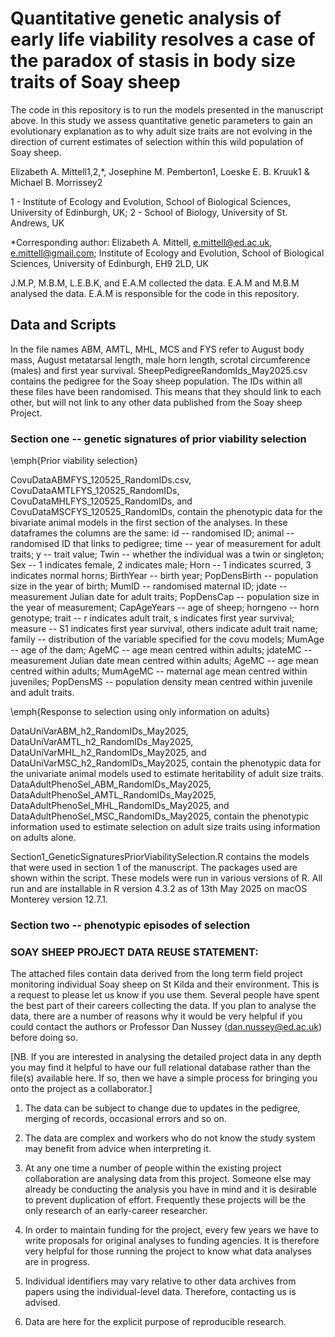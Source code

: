 # Quantitative genetic analysis of early life viability resolves a case of the paradox of stasis in body size traits of Soay sheep

The code in this repository is to run the models presented in the manuscript above. In this study we assess quantitative genetic parameters to gain an evolutionary explanation as to why adult size traits are not evolving in the direction of current estimates of selection within this wild population of Soay sheep.

Elizabeth A. Mittell1,2,*, Josephine M. Pemberton1, Loeske E. B. Kruuk1 & Michael B. Morrissey2

1 - Institute of Ecology and Evolution, School of Biological Sciences, University of Edinburgh, UK; 2 - School of Biology, University of St. Andrews, UK

*Corresponding author: Elizabeth A. Mittell, e.mittell@ed.ac.uk, e.mittell@gmail.com; Institute of Ecology and Evolution, School of Biological Sciences, University of Edinburgh, EH9 2LD, UK

J.M.P, M.B.M, L.E.B.K, and E.A.M collected the data. E.A.M and M.B.M analysed the data. E.A.M is responsible for the code in this repository.

## Data and Scripts
In the file names ABM, AMTL, MHL, MCS and FYS refer to August body mass, August metatarsal length, male horn length, scrotal circumference (males) and first year survival. SheepPedigreeRandomIds_May2025.csv contains the pedigree for the Soay sheep population. The IDs within all these files have been randomised. This means that they should link to each other, but will not link to any other data published from the Soay sheep Project.

### Section one -- genetic signatures of prior viability selection
\emph{Prior viability selection}

CovuDataABMFYS_120525_RandomIDs.csv, CovuDataAMTLFYS_120525_RandomIDs, CovuDataMHLFYS_120525_RandomIDs, and CovuDataMSCFYS_120525_RandomIDs, contain the phenotypic data for the bivariate animal models in the first section of the analyses. In these dataframes the columns are the same: id -- randomised ID; animal -- randomised ID that links to pedigree; time -- year of measurement for adult traits; y -- trait value; Twin -- whether the individual was a twin or singleton; Sex -- 1 indicates female, 2 indicates male; Horn -- 1 indicates scurred, 3 indicates normal horns; BirthYear -- birth year; PopDensBirth -- population size in the year of birth; MumID -- randomised maternal ID; jdate -- measurement Julian date for adult traits; PopDensCap -- population size in the year of measurement; CapAgeYears -- age of sheep; horngeno -- horn genotype; trait -- r indicates adult trait, s indicates first year survival; measure -- S1 indicates first year survival, others indicate adult trait name; family -- distribution of the variable specified for the covu models; MumAge -- age of the dam; AgeMC -- age mean centred within adults; jdateMC -- measurement Julian date mean centred within adults; AgeMC -- age mean centred within adults; MumAgeMC -- maternal age mean centred within juveniles; PopDensMS -- population density mean centred within juvenile and adult traits.

\emph{Response to selection using only information on adults}

DataUniVarABM_h2_RandomIDs_May2025, DataUniVarAMTL_h2_RandomIDs_May2025, DataUniVarMHL_h2_RandomIDs_May2025, and DataUniVarMSC_h2_RandomIDs_May2025, contain the phenotypic data for the univariate animal models used to estimate heritability of adult size traits. DataAdultPhenoSel_ABM_RandomIDs_May2025, DataAdultPhenoSel_AMTL_RandomIDs_May2025, DataAdultPhenoSel_MHL_RandomIDs_May2025, and DataAdultPhenoSel_MSC_RandomIDs_May2025, contain the phenotypic information used to estimate selection on adult size traits using information on adults alone. 


Section1_GeneticSignaturesPriorViabilitySelection.R contains the models that were used in section 1 of the manuscript. The packages used are shown within the script. These models were run in various versions of R. All run and are installable in R version 4.3.2 as of 13th May 2025 on macOS Monterey version 12.7.1.

### Section two -- phenotypic episodes of selection


### SOAY SHEEP PROJECT DATA REUSE STATEMENT:

The attached files contain data derived from the long term field project monitoring individual Soay sheep on St Kilda and their environment. This is a request to please let us know if you use them. Several people have spent the best part of their careers collecting the data. If you plan to analyse the data, there are a number of reasons why it would be very helpful if you could contact the authors or Professor Dan Nussey (dan.nussey@ed.ac.uk) before doing so.

[NB. If you are interested in analysing the detailed project data in any depth you may find it helpful to have our full relational database rather than the file(s) available here. If so, then we have a simple process for bringing you onto the project as a collaborator.]

1) The data can be subject to change due to updates in the pedigree, merging of records, occasional errors and so on.

2) The data are complex and workers who do not know the study system may benefit from advice when interpreting it.

3) At any one time a number of people within the existing project collaboration are analysing data from this project. Someone else may already be conducting the analysis you have in mind and it is desirable to prevent duplication of effort. Frequently these projects will be the only research of an early-career researcher.

4) In order to maintain funding for the project, every few years we have to write proposals for original analyses to funding agencies. It is therefore very helpful for those running the project to know what data analyses are in progress.

5) Individual identifiers may vary relative to other data archives from papers using the individual-level data. Therefore, contacting us is advised.

6) Data are here for the explicit purpose of reproducible research.
